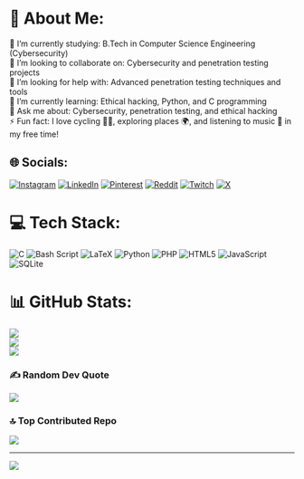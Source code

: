 # 💫 About Me:
🔭 I’m currently studying: B.Tech in Computer Science Engineering (Cybersecurity)<br>👯 I’m looking to collaborate on: Cybersecurity and penetration testing projects<br>🤝 I’m looking for help with: Advanced penetration testing techniques and tools<br>🌱 I’m currently learning: Ethical hacking, Python, and C programming<br>💬 Ask me about: Cybersecurity, penetration testing, and ethical hacking<br>⚡ Fun fact: I love cycling 🚴‍♂️, exploring places 🌍, and listening to music 🎵 in my free time!


## 🌐 Socials:
[![Instagram](https://img.shields.io/badge/Instagram-%23E4405F.svg?logo=Instagram&logoColor=white)](https://instagram.com/j.0ne.s__) [![LinkedIn](https://img.shields.io/badge/LinkedIn-%230077B5.svg?logo=linkedin&logoColor=white)](https://linkedin.com/in/jones24) [![Pinterest](https://img.shields.io/badge/Pinterest-%23E60023.svg?logo=Pinterest&logoColor=white)](https://pinterest.com/jones200423) [![Reddit](https://img.shields.io/badge/Reddit-%23FF4500.svg?logo=Reddit&logoColor=white)](https://reddit.com/user/alzoro_24) [![Twitch](https://img.shields.io/badge/Twitch-%239146FF.svg?logo=Twitch&logoColor=white)](https://twitch.tv/alzoro_24) [![X](https://img.shields.io/badge/X-black.svg?logo=X&logoColor=white)](https://x.com/jones232004) 

# 💻 Tech Stack:
![C](https://img.shields.io/badge/c-%2300599C.svg?style=flat&logo=c&logoColor=white) ![Bash Script](https://img.shields.io/badge/bash_script-%23121011.svg?style=flat&logo=gnu-bash&logoColor=white) ![LaTeX](https://img.shields.io/badge/latex-%23008080.svg?style=flat&logo=latex&logoColor=white) ![Python](https://img.shields.io/badge/python-3670A0?style=flat&logo=python&logoColor=ffdd54) ![PHP](https://img.shields.io/badge/php-%23777BB4.svg?style=flat&logo=php&logoColor=white) ![HTML5](https://img.shields.io/badge/html5-%23E34F26.svg?style=flat&logo=html5&logoColor=white) ![JavaScript](https://img.shields.io/badge/javascript-%23323330.svg?style=flat&logo=javascript&logoColor=%23F7DF1E) ![SQLite](https://img.shields.io/badge/sqlite-%2307405e.svg?style=flat&logo=sqlite&logoColor=white)
# 📊 GitHub Stats:
![](https://github-readme-stats.vercel.app/api?username=Alzoro&theme=date_night&hide_border=false&include_all_commits=true&count_private=true)<br/>
![](https://github-readme-streak-stats.herokuapp.com/?user=Alzoro&theme=date_night&hide_border=false)<br/>
![](https://github-readme-stats.vercel.app/api/top-langs/?username=Alzoro&theme=date_night&hide_border=false&include_all_commits=true&count_private=true&layout=compact)

### ✍️ Random Dev Quote
![](https://quotes-github-readme.vercel.app/api?type=vetical&theme=radical)

### 🔝 Top Contributed Repo
![](https://github-contributor-stats.vercel.app/api?username=Alzoro&limit=5&theme=date_night&combine_all_yearly_contributions=true)

---
[![](https://visitcount.itsvg.in/api?id=Alzoro&icon=2&color=5)](https://visitcount.itsvg.in)

<!-- Proudly created with GPRM ( https://gprm.itsvg.in ) -->
